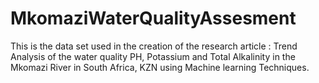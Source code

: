 # MkomaziWaterQualityAssesment
This is the data set used in the creation of the research article : Trend Analysis of the water quality PH, Potassium and Total Alkalinity in the Mkomazi River in South Africa, KZN using Machine learning Techniques.
